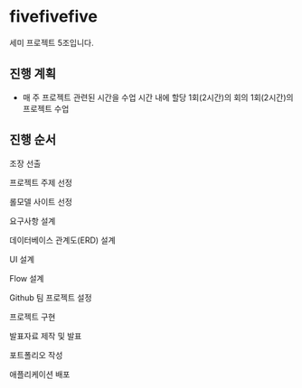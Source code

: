 # fivefivefive

세미 프로젝트 5조입니다.

## 진행 계획
* 매 주 프로젝트 관련된 시간을 수업 시간 내에 할당
1회(2시간)의 회의
1회(2시간)의 프로젝트 수업

## 진행 순서
조장 선출

프로젝트 주제 선정

롤모델 사이트 선정

요구사항 설계

데이터베이스 관계도(ERD) 설계

UI 설계

Flow 설계

Github 팀 프로젝트 설정

프로젝트 구현

발표자료 제작 및 발표

포트폴리오 작성

애플리케이션 배포

